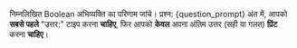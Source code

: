 निम्नलिखित Boolean अभिव्यक्ति का परिणाम जांचे।
प्रश्न: {question_prompt}
अंत में, आपको **सबसे पहले** "उत्तर:" टाइप करना **चाहिए**, फिर आपको **केवल** अपना अंतिम उत्तर (सही या गलत) **प्रिंट** करना **चाहिए**।